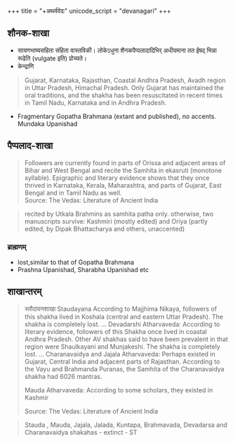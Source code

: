 +++
title = "+अथर्ववेदः"
unicode_script = "devanagari"
+++

## शौनक-शाखा
- सायणभाष्यसहिता संहिता वास्तविकी। लोकेऽधुना शैनकपैप्पलादादिभिर् अधीयमाना तत ईषद् भिन्ना रूढेति (vulgate इति) प्रोच्यते।
- केन्द्राणि

> Gujarat, Karnataka, Rajasthan, Coastal Andhra Pradesh, Avadh region in Uttar Pradesh, Himachal Pradesh. Only Gujarat has maintained the oral traditions, and the shakha has been resuscitated in recent times in Tamil Nadu, Karnataka and in Andhra Pradesh.

- Fragmentary Gopatha Brahmana (extant and published), no accents. Mundaka Upanishad 

## पैप्पलाद-शाखा
> Followers are currently found in parts of Orissa and adjacent areas of Bihar and West Bengal and recite the Samhita in ekasruti (monotone syllable). Epigraphic and literary evidence shows that they once thrived in Karnataka, Kerala, Maharashtra, and parts of Gujarat, East Bengal and in Tamil Nadu as well.  
> Source: The Vedas: Literature of Ancient India 

> recited by Utkala Brahmins as samhita patha only. otherwise, two manuscripts survive: Kashmiri (mostly edited) and Oriya (partly edited, by Dipak Bhattacharya and others, unaccented)

### ब्राह्मणम्
- lost,similar to that of Gopatha Brahmana
- Prashna Upanishad, Sharabha Upanishad etc

## शाखान्तरम्
> स्तौदायनशाखा  Staudayana According to Majjhima Nikaya, followers of this shakha lived in Koshala (central and eastern Uttar Pradesh). The shakha is completely lost.
> ...
> Devadarshi Atharvaveda: According to literary evidence, followers of this Shakha once lived in coastal Andhra Pradesh. Other AV shakhas said to have been prevalent in that region were Shaulkayani and Munjakeshi. The shakha is completely lost. 
> ...
> Charanavaidya and Jajala Atharvaveda: Perhaps existed in Gujarat, Central India and adjacent parts of Rajasthan. According to the Vayu and Brahmanda Puranas, the Samhita of the Charanavaidya shakha had 6026 mantras. 
>
> Mauda Atharvaveda: According to some scholars, they existed in Kashmir
> 
> Source: The Vedas: Literature of Ancient India 


> Stauda , Mauda, Jajala, Jalada, Kuntapa, Brahmavada, Devadarsa and  Charanavaidya shakahas - extinct - ST